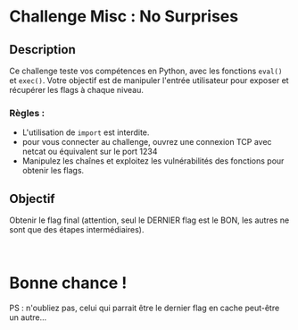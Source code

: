 # Challenge Misc : No Surprises

## Description

Ce challenge teste vos compétences en Python, avec les fonctions `eval()` et `exec()`. Votre objectif est de manipuler l'entrée utilisateur pour exposer et récupérer les flags à chaque niveau.

### Règles :
- L'utilisation de `import` est interdite.
- pour vous connecter au challenge, ouvrez une connexion TCP avec netcat ou équivalent sur le port 1234
- Manipulez les chaînes et exploitez les vulnérabilités des fonctions pour obtenir les flags.

## Objectif

Obtenir le flag final (attention, seul le DERNIER flag est le BON, les autres ne sont que des étapes intermédiaires). 

<br>

<h1>Bonne chance !</h1>

PS : n'oubliez pas, celui qui parrait être le dernier flag en cache peut-être un autre... 
